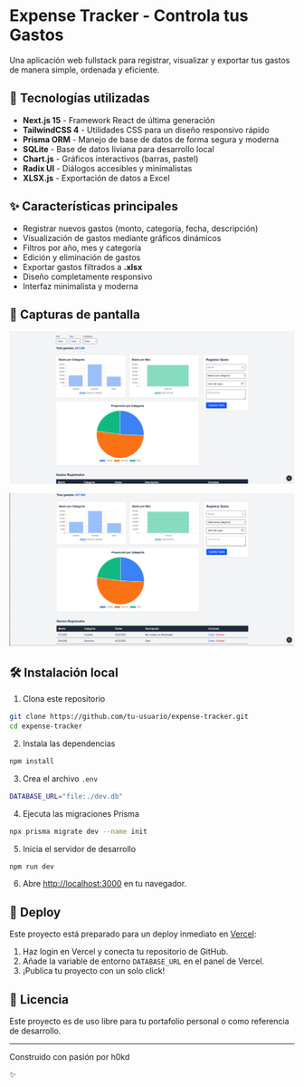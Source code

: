 # Expense Tracker - Controla tus Gastos

Una aplicación web fullstack para registrar, visualizar y exportar tus gastos de manera simple, ordenada y eficiente.

## 🚀 Tecnologías utilizadas

- **Next.js 15** - Framework React de última generación
- **TailwindCSS 4** - Utilidades CSS para un diseño responsivo rápido
- **Prisma ORM** - Manejo de base de datos de forma segura y moderna
- **SQLite** - Base de datos liviana para desarrollo local
- **Chart.js** - Gráficos interactivos (barras, pastel)
- **Radix UI** - Diálogos accesibles y minimalistas
- **XLSX.js** - Exportación de datos a Excel

## ✨ Características principales

- Registrar nuevos gastos (monto, categoría, fecha, descripción)
- Visualización de gastos mediante gráficos dinámicos
- Filtros por año, mes y categoría
- Edición y eliminación de gastos
- Exportar gastos filtrados a **.xlsx**
- Diseño completamente responsivo
- Interfaz minimalista y moderna

## 📸 Capturas de pantalla

![Dashboard principal](./public/dashboard1.png)

![Dashboard tabla](./public/dashboardTable.png)

## 🛠️ Instalación local

1. Clona este repositorio

```bash
git clone https://github.com/tu-usuario/expense-tracker.git
cd expense-tracker
```

2. Instala las dependencias

```bash
npm install
```

3. Crea el archivo `.env`

```bash
DATABASE_URL="file:./dev.db"
```

4. Ejecuta las migraciones Prisma

```bash
npx prisma migrate dev --name init
```

5. Inicia el servidor de desarrollo

```bash
npm run dev
```

6. Abre [http://localhost:3000](http://localhost:3000) en tu navegador.

## 🚀 Deploy

Este proyecto está preparado para un deploy inmediato en [Vercel](https://vercel.com/):

1. Haz login en Vercel y conecta tu repositorio de GitHub.
2. Añade la variable de entorno `DATABASE_URL` en el panel de Vercel.
3. ¡Publica tu proyecto con un solo click!

## 📄 Licencia

Este proyecto es de uso libre para tu portafolio personal o como referencia de desarrollo.

---

Construido con pasión por h0kd

✨

